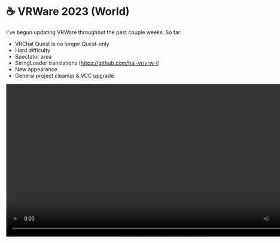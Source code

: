 ﻿# ☕ VRWare 2023 (World)

I've begun updating VRWare throughout the past couple weeks. So far:
- VRChat Quest is no longer Quest-only
- Hard difficulty
- Spectator area
- StringLoader translations (https://github.com/hai-vr/vrw-t)
- New appearance
- General project cleanup & VCC upgrade

<video controls width="816">
    <source src={require('./img/2023-08-12-p0-c-spectator-f.mp4').default}/>
</video>
